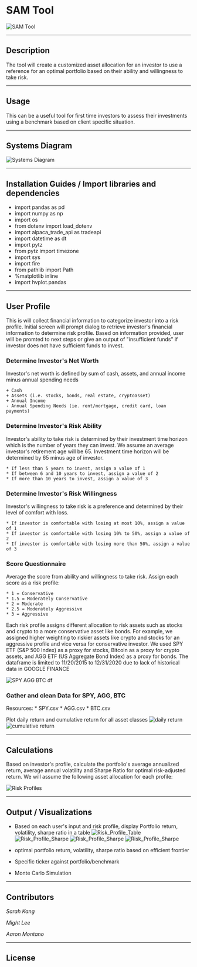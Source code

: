 # SAM Tool
![SAM Tool](./Images/main_image.jpg)

---

## Description
The tool will create a customized asset allocation for an investor to use a reference for an optimal portfolio based on their ability and willingness to take risk. 

---
## Usage
This can be a useful tool for first time investors to assess their investments using a benchmark based on client specific situation. 

---
## Systems Diagram
![Systems Diagram](./Systems_Diagrams/Pipelines/main_pipeline.png)

---
## Installation Guides / Import libraries and dependencies

* import pandas as pd
* import numpy as np
* import os
* from dotenv import load_dotenv
* import alpaca_trade_api as tradeapi
* import datetime as dt
* import pytz
* from pytz import timezone
* import sys
* import fire
* from pathlib import Path
* %matplotlib inline
* import hvplot.pandas

---
## User Profile
This is will collect financial information to categorize investor into a risk profile. Initial screen will prompt dialog to retrieve investor's financial information to determine risk profile. Based on information provided, user will be promted to next steps or give an output of "insufficient funds" if investor does not have sufficient funds to invest. 

### Determine Investor's Net Worth
Investor's net worth is defined by sum of cash, assets, and annual income minus annual spending needs

    + Cash
    + Assets (i.e. stocks, bonds, real estate, cryptoasset)
    + Annual Income
    - Annual Spending Needs (ie. rent/mortgage, credit card, loan payments)

### Determine Investor's Risk Ability
Investor's ability to take risk is determined by their investment time horizon which is the number of years they can invest. We assume an average investor's retirement age will be 65. Investment time horizon will be determined by 65 minus age of investor.

    * If less than 5 years to invest, assign a value of 1
    * If between 6 and 10 years to invest, assign a value of 2
    * If more than 10 years to invest, assign a value of 3

### Determine Investor's Risk Willingness
Investor's willingness to take risk is a preference and determined by their level of comfort with loss.  

    * If investor is comfortable with losing at most 10%, assign a value of 1
    * If investor is comfortable with losing 10% to 50%, assign a value of 2
    * If investor is comfortable with losing more than 50%, assign a value of 3

### Score Questionnaire
Average the score from ability and willingness to take risk. Assign each score as a risk profile:

    * 1 = Conservative
    * 1.5 = Moderately Conservative
    * 2 = Moderate
    * 2.5 = Moderately Aggressive
    * 3 = Aggressive

Each risk profile assigns different allocation to risk assets such as stocks and crypto to a more conservative asset like bonds. For example, we assigned higher weighting to riskier assets like crypto and stocks for an aggressive profile and vice versa for conservative investor. We used SPY ETF (S&P 500 Index) as a proxy for stocks, Bitcoin as a proxy for crypto assets, and AGG ETF (US Aggregate Bond Index) as a proxy for bonds. The dataframe is limited to 11/20/2015 to 12/31/2020 due to lack of historical data in GOOGLE FINANCE

![SPY AGG BTC df](./Images/SPY_AGG_BTC_df.png)

### Gather and clean Data for SPY, AGG, BTC
Resources:
    * SPY.csv
    * AGG.csv
    * BTC.csv

Plot daily return and cumulative return for all asset classes
![daily return](./Images/asset_daily_return_hvplot.png)
![cumulative return](./Images/asset_cumulative_return_plot.png)

---
## Calculations
Based on investor's profile, calculate the portfolio's average annualized return, average annual volatility and Sharpe Ratio for optimal risk-adjusted return. We will assume the following asset allocation for each profile:

![Risk Profiles](./Images/risk_profile.png)


---
## Output / Visualizations
* Based on each user's input and risk profile, display Portfolio return, volatility, sharpe ratio in a table 
![Risk_Profile_Table](./Images/risk_profile_table.png)
![Risk_Profile_Sharpe](./Images/risk_profile_sharpe_barchart.png)
![Risk_Profile_Sharpe](./Images/risk_profile_return_barchart.png)
![Risk_Profile_Sharpe](./Images/risk_profile_vol_barchart.png)

* optimal portfolio return, volatility, sharpe ratio based on efficient frontier
* Specific ticker against portfolio/benchmark
* Monte Carlo Simulation

---
## Contributors

_Sarah Kang_ 

_Might Lee_  

_Aaron Montano_

---

## License


